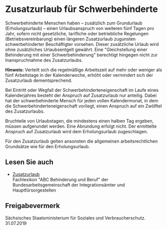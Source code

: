 # Zusatzurlaub für Schwerbehinderte

Schwerbehinderte Menschen haben – zusätzlich zum Grundurlaub (Erholungsurlaub) – einen Urlaubsanspruch von weiteren fünf Tagen pro Jahr, sofern nicht gesetzliche, tarifliche oder betriebliche Regelungen (Betriebsvereinbarung) einen längeren Zusatzurlaub zugunsten schwerbehinderter Beschäftigter vorsehen. Dieser zusätzliche Urlaub wird ohne zusätzliches Urlaubsentgelt gewährt. Eine "Gleichstellung einer Behinderung mit einer Schwerbehinderung" berechtigt hingegen nicht zur Inanspruchnahme des Zusatzurlaubs.

**Hinweis:** Verteilt sich die regelmäßige Arbeitszeit auf mehr oder weniger als fünf Arbeitstage in der Kalenderwoche, erhöht oder vermindert sich der Zusatzurlaub dementsprechend.

Bei Eintritt oder Wegfall der Schwerbehinderteneigenschaft im Laufe eines Kalenderjahres besteht der Anspruch auf Zusatzurlaub nur anteilig. Dabei hat der schwerbehinderte Mensch für jeden vollen Kalendermonat, in dem die Schwerbehinderteneigenschaft vorliegt, einen Anspruch auf ein Zwölftel des Zusatzurlaubs.

Bruchteile von Urlaubstagen, die mindestens einen halben Tag ergeben, müssen aufgerundet werden. Eine Abrundung erfolgt nicht. Der ermittelte Anspruch auf Zusatzurlaub wird dem Erholungsurlaub zugeschlagen.

Für den Zusatzurlaub gelten ansonsten die allgemeinen arbeitsrechtlichen Grundsätze wie für den Erholungsurlaub.

## Lesen Sie auch

* [Zusatzurlaub](http://www.integrationsaemter.de/Fachlexikon/77c3648i1p/index.html "Bundesarbeitsgemeinschaft der Integrationsämter und Hauptfürsorgestellen: Zusatzurlaub")  
  Fachlexikon "ABC Behinderung und Beruf" der Bundesarbeitsgemeinschaft der Integrationsämter und Hauptfürsorgestellen

## Freigabevermerk

Sächsisches Staatsministerium für Soziales und Verbraucherschutz. 31.07.2019
